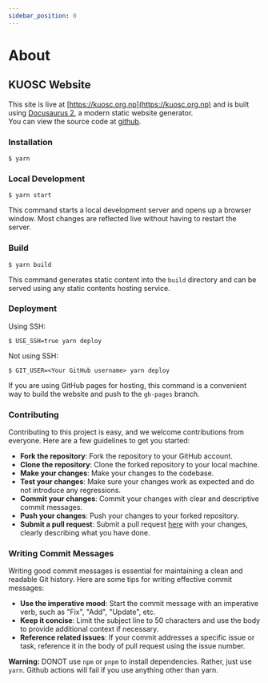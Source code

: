 ```yaml
---
sidebar_position: 0
---
```


# About
## KUOSC Website

This site is live at [https://kuosc.org.np](https://kuosc.org.np) and is built   using [Docusaurus 2](https://docusaurus.io/), a modern static website generator.  
You can view the source code at [github](https://github.com/kuosc2005/website).

### Installation

```
$ yarn
```

### Local Development

```
$ yarn start
```

This command starts a local development server and opens up a browser window. Most changes are reflected live without having to restart the server.

### Build

```
$ yarn build
```

This command generates static content into the `build` directory and can be served using any static contents hosting service.

### Deployment

Using SSH:

```
$ USE_SSH=true yarn deploy
```

Not using SSH:

```
$ GIT_USER=<Your GitHub username> yarn deploy
```

If you are using GitHub pages for hosting, this command is a convenient way to build the website and push to the `gh-pages` branch.

### Contributing

Contributing to this project is easy, and we welcome contributions from everyone. Here are a few guidelines to get you started:

- **Fork the repository**: Fork the repository to your GitHub account.
- **Clone the repository**: Clone the forked repository to your local machine.
- **Make your changes**: Make your changes to the codebase.
- **Test your changes**: Make sure your changes work as expected and do not introduce any regressions.
- **Commit your changes**: Commit your changes with clear and descriptive commit messages.
- **Push your changes**: Push your changes to your forked repository.
- **Submit a pull request**: Submit a pull request [here](https://github.com/kucc1997/kucc-website/pulls) with your changes, clearly describing what you have done.
 
### Writing Commit Messages

Writing good commit messages is essential for maintaining a clean and readable Git history. Here are some tips for writing effective commit messages:

- **Use the imperative mood**: Start the commit message with an imperative verb, such as "Fix", "Add", "Update", etc.
- **Keep it concise**: Limit the subject line to 50 characters and use the body to provide additional context if necessary.
- **Reference related issues**: If your commit addresses a specific issue or task, reference it in the body of pull request using the issue number.

**Warning:** DONOT use `npm` or `pnpm` to install dependencies. Rather, just use `yarn`. Github actions will fail if you use anything other than yarn.
